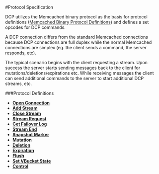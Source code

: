 
#Protocol Specification

DCP utilizes the Memcached binary protocol as the basis for protocol definitions ([Memcached Binary Protocol Definitions](https://code.google.com/p/memcached/wiki/BinaryProtocolRevamped)) and defines a set opcodes for DCP commands.

A DCP connection differs from the standard Memcached connections because DCP connections are full duplex while the normal Memcached connections are simplex (eg. the client sends a command, the server responds, etc).

The typical scenario begins with the client requesting a stream. Upon success the server starts sending messages back to the client for mutations/deletions/expirations etc. While receiving messages the client can send additional commands to the server to start additional DCP streams, etc.

###Protocol Definitions

* [**Open Connection**](commands/open-connection.md)
* [**Add Stream**](commands/add-stream.md)
* [**Close Stream**](commands/close-stream.md)
* [**Stream Request**](commands/stream-request.md)
* [**Get Failover Log**](commands/failover-log.md)
* [**Stream End**](commands/stream-end.md)
* [**Snapshot Marker**](commands/snapshot-marker.md)
* [**Mutation**](commands/mutation.md)
* [**Deletion**](commands/deletion.md)
* [**Expiration**](commands/expiration.md)
* [**Flush**](commands/flush.md)
* [**Set VBucket State**](commands/set-vbucket-state.md)
* [**Control**](commands/control.md)

